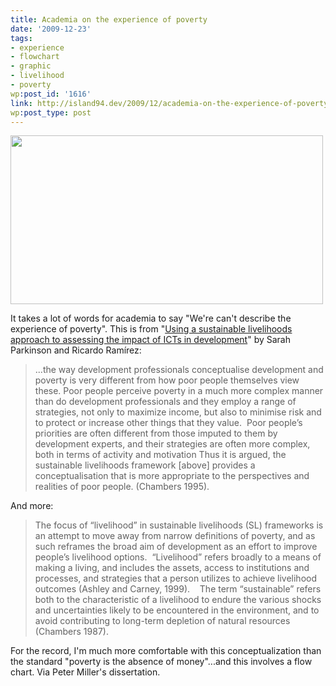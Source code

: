 ```yaml
---
title: Academia on the experience of poverty
date: '2009-12-23'
tags:
- experience
- flowchart
- graphic
- livelihood
- poverty
wp:post_id: '1616'
link: http://island94.dev/2009/12/academia-on-the-experience-of-poverty/
wp:post_type: post
---
```


<img class="aligncenter size-medium wp-image-1617" title="Livelihood Framework" src="http://www.island94.org/wp-content/uploads/2009/12/Livelihood-Framework-500x270.png" alt="" width="500" height="270" />

It takes a lot of words for academia to say "We're can't describe the experience of poverty". This is from "<a href="http://ci-journal.net/index.php/ciej/article/view/310">Using a sustainable livelihoods approach to assessing the impact of ICTs in development</a>" by Sarah Parkinson and Ricardo Ramírez:
<blockquote>...the way development professionals conceptualise development and poverty is very different from how poor people themselves view these. Poor people perceive poverty in a much more complex manner than do development professionals and they employ a range of strategies, not only to maximize income, but also to minimise risk and to protect or increase other things that they value.  Poor people’s priorities are often different from those imputed to them by development experts, and their strategies are often more complex, both in terms of activity and motivation Thus it is argued, the sustainable livelihoods framework [above] provides a conceptualisation that is more appropriate to the perspectives and realities of poor people. (Chambers 1995).</blockquote>
And more:
<blockquote>The focus of “livelihood” in sustainable livelihoods (SL) frameworks is an attempt to move away from narrow definitions of poverty, and as such reframes the broad aim of development as an effort to improve people’s livelihood options.  “Livelihood” refers broadly to a means of making a living, and includes the assets, access to institutions and processes, and strategies that a person utilizes to achieve livelihood outcomes (Ashley and Carney, 1999).    The term “sustainable” refers both to the characteristic of a livelihood to endure the various shocks and uncertainties likely to be encountered in the environment, and to avoid contributing to long-term depletion of natural resources (Chambers 1987).</blockquote>
For the record, I'm much more comfortable with this conceptualization than the standard "poverty is the absence of money"...and this involves a flow chart. Via Peter Miller's dissertation.
